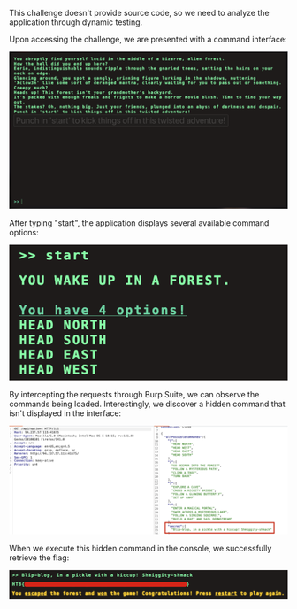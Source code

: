 This challenge doesn't provide source code, so we need to analyze the application through dynamic testing.

Upon accessing the challenge, we are presented with a command interface:

![image.png](./images/image.png)

After typing "start", the application displays several available command options:

![image.png](./images/image(1).png)

By intercepting the requests through Burp Suite, we can observe the commands being loaded. Interestingly, we discover a hidden command that isn't displayed in the interface:

![image.png](./images/image(2).png)

When we execute this hidden command in the console, we successfully retrieve the flag:

![image.png](./images/image(3).png)

